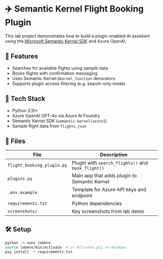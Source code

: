 # ✈️ Semantic Kernel Flight Booking Plugin

This lab project demonstrates how to build a plugin-enabled AI assistant using the [Microsoft Semantic Kernel SDK](https://github.com/microsoft/semantic-kernel) and Azure OpenAI.

## 🚀 Features
- Searches for available flights using sample data
- Books flights with confirmation messaging
- Uses Semantic Kernel `@kernel_function` decorators
- Supports plugin access filtering (e.g. search-only mode)

## 🧰 Tech Stack
- Python 3.10+
- Azure OpenAI GPT-4o via Azure AI Foundry
- Semantic Kernel SDK (`semantic-kernel[azure]`)
- Sample flight data from `flights.json`

## 📁 Files
| File | Description |
|------|-------------|
| `flight_booking_plugin.py` | Plugin with `search_flights()` and `book_flight()` |
| `plugins.py` | Main app that adds plugin to Semantic Kernel |
| `.env.example` | Template for Azure API keys and endpoint |
| `requirements.txt` | Python dependencies |
| `screenshots/` | Key screenshots from lab demo |

## 🛠️ Setup
```bash
python -m venv labenv
source labenv/bin/activate  # or Activate.ps1 on Windows
pip install -r requirements.txt